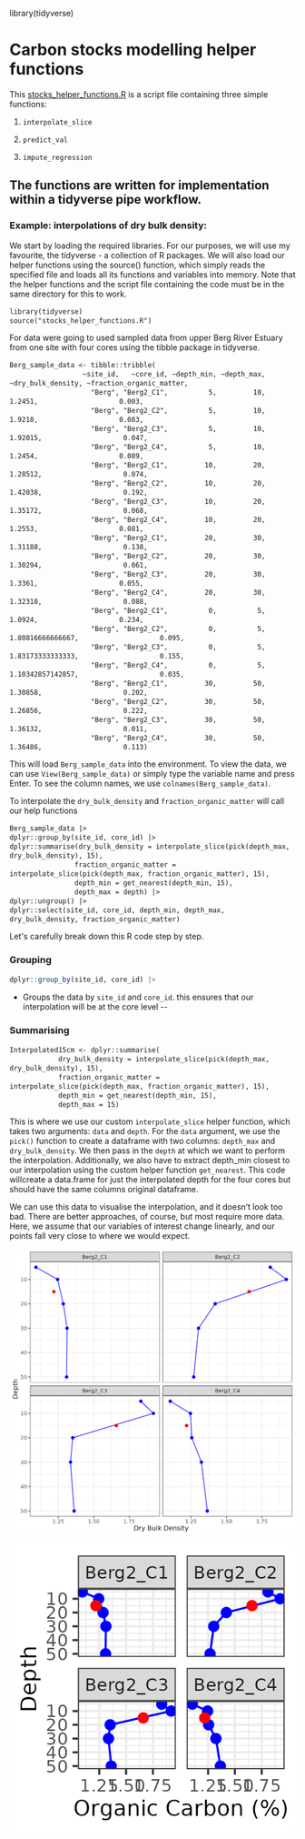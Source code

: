 library(tidyverse)
# Carbon stocks modelling helper functions

This [stocks_helper_functions.R](stocks_helper_functions.R) is a script file containing three simple functions:

1. `interpolate_slice`

1. `predict_val`

1. `impute_regression`

## The functions are written for implementation within a tidyverse pipe workflow.

### Example: interpolations of dry bulk density:

We start by loading the required libraries. For our purposes, we will use my favourite, the tidyverse - a collection of R packages. We will also load our helper functions using the source() function, which simply reads the specified file and loads all its functions and variables into memory. Note that the helper functions and the script file containing the code must be in the same directory for this to work.


```
library(tidyverse)
source("stocks_helper_functions.R")

```

For data were going to used sampled data from upper Berg River Estuary from one site with four cores using the tibble package in tidyverse.

```
Berg_sample_data <- tibble::tribble(
                  ~site_id,   ~core_id, ~depth_min, ~depth_max, ~dry_bulk_density, ~fraction_organic_matter,
                    "Berg", "Berg2_C1",          5,         10,            1.2451,                    0.003,
                    "Berg", "Berg2_C2",          5,         10,            1.9218,                    0.083,
                    "Berg", "Berg2_C3",          5,         10,           1.92015,                    0.047,
                    "Berg", "Berg2_C4",          5,         10,            1.2454,                    0.089,
                    "Berg", "Berg2_C1",         10,         20,           1.28512,                    0.074,
                    "Berg", "Berg2_C2",         10,         20,           1.42038,                    0.192,
                    "Berg", "Berg2_C3",         10,         20,           1.35172,                    0.068,
                    "Berg", "Berg2_C4",         10,         20,            1.2553,                    0.081,
                    "Berg", "Berg2_C1",         20,         30,           1.31188,                    0.138,
                    "Berg", "Berg2_C2",         20,         30,           1.30294,                    0.061,
                    "Berg", "Berg2_C3",         20,         30,            1.3361,                    0.055,
                    "Berg", "Berg2_C4",         20,         30,           1.32318,                    0.088,
                    "Berg", "Berg2_C1",          0,          5,            1.0924,                    0.234,
                    "Berg", "Berg2_C2",          0,          5,  1.80816666666667,                    0.095,
                    "Berg", "Berg2_C3",          0,          5,  1.83173333333333,                    0.155,
                    "Berg", "Berg2_C4",          0,          5,  1.10342857142857,                    0.035,
                    "Berg", "Berg2_C1",         30,         50,           1.30858,                    0.202,
                    "Berg", "Berg2_C2",         30,         50,           1.26856,                    0.222,
                    "Berg", "Berg2_C3",         30,         50,           1.36132,                    0.011,
                    "Berg", "Berg2_C4",         30,         50,           1.36486,                    0.113)

```

This will load `Berg_sample_data` into the environment. To view the data, we can use `View(Berg_sample_data)` or simply type the variable name and press Enter.
To see the column names, we use `colnames(Berg_sample_data)`.

To interpolate the `dry_bulk_density` and `fraction_organic_matter` will call our help functions

```
Berg_sample_data |>
dplyr::group_by(site_id, core_id) |>
dplyr::summarise(dry_bulk_density = interpolate_slice(pick(depth_max, dry_bulk_density), 15),
                fraction_organic_matter = interpolate_slice(pick(depth_max, fraction_organic_matter), 15), 
                depth_min = get_nearest(depth_min, 15),
                depth_max = depth) |>
dplyr::ungroup() |>
dplyr::select(site_id, core_id, depth_min, depth_max, dry_bulk_density, fraction_organic_matter)

```

Let's carefully break down this R code step by step. 

### Grouping

```r
dplyr::group_by(site_id, core_id) |>
```

* Groups the data by `site_id` and `core_id`. this ensures that our interpolation will be at the core level
--

###  Summarising

```
Interpolated15cm <- dplyr::summarise(
		    dry_bulk_density = interpolate_slice(pick(depth_max, dry_bulk_density), 15),
		    fraction_organic_matter = interpolate_slice(pick(depth_max, fraction_organic_matter), 15), 
		    depth_min = get_nearest(depth_min, 15),
		    depth_max = 15)
```

This is where we use our custom `interpolate_slice` helper function, which takes two arguments: `data` and `depth`. For the `data` argument, we use the `pick()` function to create a dataframe with two columns: `depth_max` and `dry_bulk_density`. We then pass in the `depth` at which we want to perform the interpolation. Additionally, we also have to extract depth_min closest to our interpolation using the custom helper function ``get_nearest``. This code willcreate a data.frame for just the interpolated depth for the four cores but should have the same columns original dataframe.

We can use this data to visualise the interpolation, and it doesn’t look too bad. There are better approaches, of course, but most require more data. Here, we assume that our variables of interest change linearly, and our points fall very close to where we would expect.

![Dry Bulk Density Plot](../images/dry_bulk_density_interpolation.png)

![Organic carbon](../images/fraction_organic_matter.png)